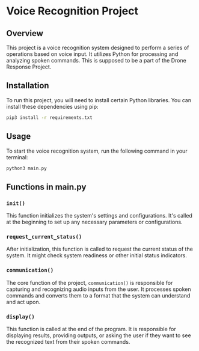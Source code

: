
# Voice Recognition Project

## Overview
This project is a voice recognition system designed to perform a series of operations based on voice input. It utilizes Python for processing and analyzing spoken commands. This is supposed to be a part of the Drone Response Project.

## Installation

To run this project, you will need to install certain Python libraries. You can install these dependencies using pip:

```bash
pip3 install -r requirements.txt
```

## Usage

To start the voice recognition system, run the following command in your terminal:

```bash
python3 main.py
```

## Functions in main.py

### `init()`
This function initializes the system's settings and configurations. It's called at the beginning to set up any necessary parameters or configurations.

### `request_current_status()`
After initialization, this function is called to request the current status of the system. It might check system readiness or other initial status indicators.

### `communication()`
The core function of the project, `communication()` is responsible for capturing and recognizing audio inputs from the user. It processes spoken commands and converts them to a format that the system can understand and act upon.

### `display()`
This function is called at the end of the program. It is responsible for displaying results, providing outputs, or asking the user if they want to see the recognized text from their spoken commands.

